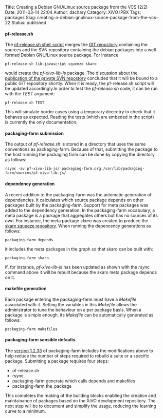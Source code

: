 Title: Creating a Debian GNU/Linux source package from the VCS (2/2)
Date: 2011-03-14 22:04
Author: dachary
Category: XiVO IPBX
Tags: packages
Slug: creating-a-debian-gnulinux-source-package-from-the-vcs-22
Status: published

#### pf-release.sh

The [pf-release.sh shell script](http://xivo.dachary.org/pf-release.sh)
merges the [GIT repository](http://git.xivo.fr/xivo-skaro.git/)
containing the sources and the SVN repository containing the debian
packages into a well formed Debian GNU/Linux source package. For
instance

~~~
pf-release.sh lib-javascript squeeze skaro
~~~


would create the *pf-xivo-lib-js* package. The discussion about the
[publication of the private SVN
repostory](https://lists.proformatique.com/pipermail/xivo-dev/2011-March/000012.html)
concluded that it will be bound to a public GIT repository shortly. When
it is ready, the pf-release.sh script will be updated accordingly.In
order to test the *pf-release.sh* code, it can be run with the *TEST*
argument:

~~~
pf-release.sh TEST
~~~


This will simulate border cases using a temporary direcotry to check
that it behaves as expected. Reading the tests (which are embeded in the
script) is currently the only documentation.

#### packaging-farm submission

The output of *pf-release.sh* is stored in a directory that uses the
same conventions as packaging-farm. Because of that, submitting the
package to the host running the packaging farm can be done by copying
the directory as follows:

~~~
rsync -av pf-xivo-lib-js/ packaging-farm.org:/var/lib/packaging-farm/sources/pf-xivo-lib-js/
~~~


#### dependency generation

A recent addition to the packaging-farm was the automatic generation of
dependencies. It calculates which source package depends on other
packages built by the packaging-farm. Support for meta packages was
added to the dependency generation. In the packaging-farm vocabulary, a
meta package is a package that aggregates others but has no sources of
its own. For instance, the meta package *skaro* was created to produce
the [skaro squeeze
repository](http://xivo.dachary.org/packaging-farm/skaro/gnulinux/debian/).
When running the depencency generations as follows:

~~~
packaging-farm depends
~~~


it includes the meta packages in the graph so that skaro can be built
with:

~~~
packaging-farm skaro
~~~


If, for instance, *pf-xivo-lib-js* has been updated as shown with the
*rsync* command above it will be rebuilt because the skaro meta package
depends on it.

#### makefile generation

Each package entering the packaging-farm must have a *Makefile*
associated with it. Setting the variables in this *Makefile* allows the
administrator to tune the behaviour on a per package basis. When a
package is simple enough, its *Makefile* can be automatically generated
as follows:

~~~
packaging-farm makefiles
~~~


#### packaging-farm sensible defaults

The [version 1.2.33](http://packaging-farm.dachary.org/download/) of
packaging-farm includes the modifications above to help reduce the
number of steps required to rebuild a suite or a specific package.
Submitting a package requires four steps:

-   pf-release.sh
-   rsync
-   packaging-farm generate which calls depends and makefiles
-   packaging-farm the\_package

This completes the making of the building blocks enabling the creation
and maintainance of packages based on the XiVO development repository.
The next step will be to document and simplify the usage, reducing the
learning curve to a minimum.

</p>


